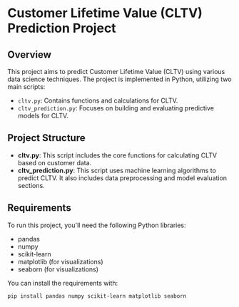 # Customer Lifetime Value (CLTV) Prediction Project

## Overview
This project aims to predict Customer Lifetime Value (CLTV) using various data science techniques. The project is implemented in Python, utilizing two main scripts:
- `cltv.py`: Contains functions and calculations for CLTV.
- `cltv_prediction.py`: Focuses on building and evaluating predictive models for CLTV.

## Project Structure
- **cltv.py**: This script includes the core functions for calculating CLTV based on customer data.
- **cltv_prediction.py**: This script uses machine learning algorithms to predict CLTV. It also includes data preprocessing and model evaluation sections.

## Requirements
To run this project, you'll need the following Python libraries:
- pandas
- numpy
- scikit-learn
- matplotlib (for visualizations)
- seaborn (for visualizations)

You can install the requirements with:
```bash
pip install pandas numpy scikit-learn matplotlib seaborn
